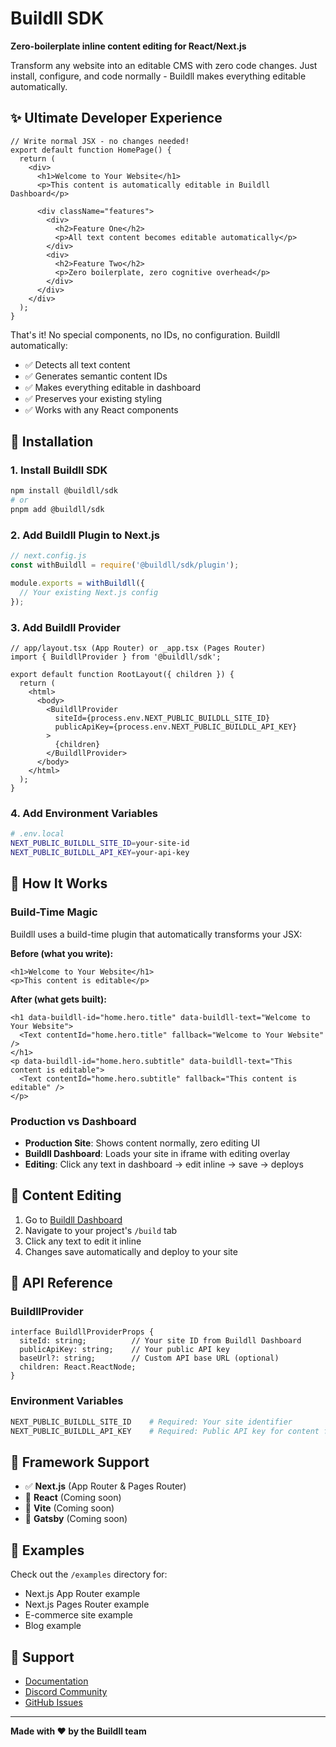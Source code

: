 # Buildll SDK

**Zero-boilerplate inline content editing for React/Next.js**

Transform any website into an editable CMS with zero code changes. Just install, configure, and code normally - Buildll makes everything editable automatically.

## ✨ **Ultimate Developer Experience**

```tsx
// Write normal JSX - no changes needed!
export default function HomePage() {
  return (
    <div>
      <h1>Welcome to Your Website</h1>
      <p>This content is automatically editable in Buildll Dashboard</p>

      <div className="features">
        <div>
          <h2>Feature One</h2>
          <p>All text content becomes editable automatically</p>
        </div>
        <div>
          <h2>Feature Two</h2>
          <p>Zero boilerplate, zero cognitive overhead</p>
        </div>
      </div>
    </div>
  );
}
```

That's it! No special components, no IDs, no configuration. Buildll automatically:
- ✅ Detects all text content
- ✅ Generates semantic content IDs
- ✅ Makes everything editable in dashboard
- ✅ Preserves your existing styling
- ✅ Works with any React components

## 🚀 **Installation**

### 1. Install Buildll SDK
```bash
npm install @buildll/sdk
# or
pnpm add @buildll/sdk
```

### 2. Add Buildll Plugin to Next.js
```js
// next.config.js
const withBuildll = require('@buildll/sdk/plugin');

module.exports = withBuildll({
  // Your existing Next.js config
});
```

### 3. Add Buildll Provider
```tsx
// app/layout.tsx (App Router) or _app.tsx (Pages Router)
import { BuildllProvider } from '@buildll/sdk';

export default function RootLayout({ children }) {
  return (
    <html>
      <body>
        <BuildllProvider
          siteId={process.env.NEXT_PUBLIC_BUILDLL_SITE_ID}
          publicApiKey={process.env.NEXT_PUBLIC_BUILDLL_API_KEY}
        >
          {children}
        </BuildllProvider>
      </body>
    </html>
  );
}
```

### 4. Add Environment Variables
```bash
# .env.local
NEXT_PUBLIC_BUILDLL_SITE_ID=your-site-id
NEXT_PUBLIC_BUILDLL_API_KEY=your-api-key
```

## 🎯 **How It Works**

### Build-Time Magic
Buildll uses a build-time plugin that automatically transforms your JSX:

**Before (what you write):**
```tsx
<h1>Welcome to Your Website</h1>
<p>This content is editable</p>
```

**After (what gets built):**
```tsx
<h1 data-buildll-id="home.hero.title" data-buildll-text="Welcome to Your Website">
  <Text contentId="home.hero.title" fallback="Welcome to Your Website" />
</h1>
<p data-buildll-id="home.hero.subtitle" data-buildll-text="This content is editable">
  <Text contentId="home.hero.subtitle" fallback="This content is editable" />
</p>
```

### Production vs Dashboard
- **Production Site**: Shows content normally, zero editing UI
- **Buildll Dashboard**: Loads your site in iframe with editing overlay
- **Editing**: Click any text in dashboard → edit inline → save → deploys

## 🎨 **Content Editing**

1. Go to [Buildll Dashboard](https://buildll.com/dashboard)
2. Navigate to your project's `/build` tab
3. Click any text to edit it inline
4. Changes save automatically and deploy to your site

## 🔧 **API Reference**

### BuildllProvider
```tsx
interface BuildllProviderProps {
  siteId: string;          // Your site ID from Buildll Dashboard
  publicApiKey: string;    // Your public API key
  baseUrl?: string;        // Custom API base URL (optional)
  children: React.ReactNode;
}
```

### Environment Variables
```bash
NEXT_PUBLIC_BUILDLL_SITE_ID    # Required: Your site identifier
NEXT_PUBLIC_BUILDLL_API_KEY    # Required: Public API key for content fetching
```

## 🚀 **Framework Support**

- ✅ **Next.js** (App Router & Pages Router)
- 🔄 **React** (Coming soon)
- 🔄 **Vite** (Coming soon)
- 🔄 **Gatsby** (Coming soon)

## 📝 **Examples**

Check out the `/examples` directory for:
- Next.js App Router example
- Next.js Pages Router example
- E-commerce site example
- Blog example

## 🤝 **Support**

- [Documentation](https://buildll.com/docs)
- [Discord Community](https://discord.gg/buildll)
- [GitHub Issues](https://github.com/buildll/sdk/issues)

---

**Made with ❤️ by the Buildll team**
